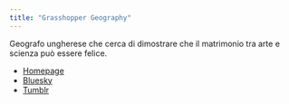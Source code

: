 ```yaml
---
title: "Grasshopper Geography"
---
```


Geografo ungherese che cerca di dimostrare che il matrimonio tra arte e scienza può essere felice.

- [Homepage](https://www.grasshoppergeography.com/)
- [Bluesky](https://bsky.app/profile/grasshoppergeo.bsky.social)
- [Tumblr](https://www.tumblr.com/grasshoppergeography)

